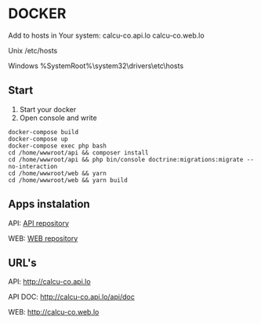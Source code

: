 # DOCKER

Add to hosts in Your system:
<docker ip> calcu-co.api.lo calcu-co.web.lo

Unix
/etc/hosts

Windows
%SystemRoot%\system32\drivers\etc\hosts

## Start

1. Start your docker
2. Open console and write
```
docker-compose build
docker-compose up
docker-compose exec php bash
cd /home/wwwroot/api && composer install
cd /home/wwwroot/api && php bin/console doctrine:migrations:migrate --no-interaction
cd /home/wwwroot/web && yarn
cd /home/wwwroot/web && yarn build
```

## Apps instalation

API: [API repository](./apps/api/README.md)

WEB: [WEB repository](./apps/web/README.md)

## URL's

API: http://calcu-co.api.lo

API DOC: http://calcu-co.api.lo/api/doc

WEB: http://calcu-co.web.lo
